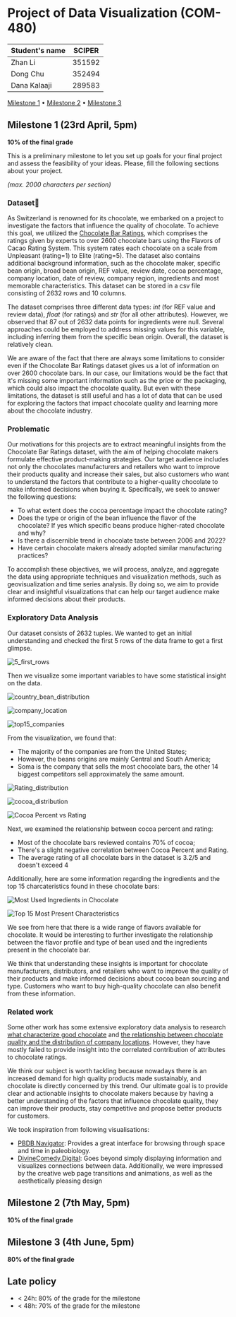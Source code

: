 # Project of Data Visualization (COM-480)

| Student's name | SCIPER |
|----------------|--------|
| Zhan Li        | 351592 |
| Dong Chu       | 352494 |
| Dana Kalaaji   | 289583 |

[Milestone 1](#milestone-1) • [Milestone 2](#milestone-2) • [Milestone 3](#milestone-3)

## Milestone 1 (23rd April, 5pm)

**10% of the final grade**

This is a preliminary milestone to let you set up goals for your final project and assess the feasibility of your ideas.
Please, fill the following sections about your project.

*(max. 2000 characters per section)*

### Dataset🍫

<!-- > Find a dataset (or multiple) that you will explore. Assess the quality of the data it contains and how much preprocessing / data-cleaning it will require before tackling visualization. We recommend using a standard dataset as this course is not about scraping nor data processing.
>
> Hint: some good pointers for finding quality publicly available datasets ([Google dataset search](https://datasetsearch.research.google.com/), [Kaggle](https://www.kaggle.com/datasets), [OpenSwissData](https://opendata.swiss/en/), [SNAP](https://snap.stanford.edu/data/) and [FiveThirtyEight](https://data.fivethirtyeight.com/)), you could use also the DataSets proposed by the ENAC (see the Announcements section on Zulip). -->

As Switzerland is renowned for its chocolate, we embarked on a project to investigate the factors that influence the quality of chocolate. To achieve this goal, we utilized the [Chocolate Bar Ratings](http://flavorsofcacao.com/chocolate_database.html), which comprises the ratings given by experts to over 2600 chocolate bars using the Flavors of Cacao Rating System. This system rates each chocolate on a scale from Unpleasant (rating=1) to Elite (rating=5). The dataset also contains additional background information, such as the chocolate maker, specific bean origin, broad bean origin, REF value, review date, cocoa percentage, company location, date of review, company region, ingredients and most memorable characteristics. This dataset can be stored in a csv file consisting of 2632 rows and 10 columns.

The dataset comprises three different data types: *int* (for REF value and review data), *float* (for ratings) and *str* (for all other attributes). However, we observed that 87 out of 2632 data points for ingredients were null. Several approaches could be employed to address missing values for this variable, including inferring them from the specific bean origin. Overall, the dataset is relatively clean.

We are aware of the fact that there are always some limitations to consider even if the Chocolate Bar Ratings dataset gives us a lot of information on over 2600 chocolate bars. In our case, our limitations would be the fact that it's missing some important information such as the price or the packaging, which could also impact the chocolate quality. But even with these limitations, the dataset is still useful and has a lot of data that can be used for exploring the factors that impact chocolate quality and learning more about the chocolate industry.

### Problematic

<!-- > Frame the general topic of your visualization and the main axis that you want to develop.
> - What am I trying to show with my visualization?
> - Think of an overview for the project, your motivation, and the target audience. -->

Our motivations for this projects are to extract meaningful insights from the Chocolate Bar Ratings dataset, with the aim of helping chocolate makers formulate effective product-making strategies. Our target audience includes not only the chocolates manufacturers and retailers who want to improve their products quality and increase their sales, but also customers who want to understand the factors that contribute to a higher-quality chocolate to make informed decisions when buying it. Specifically, we seek to answer the following questions:

* To what extent does the cocoa percentage impact the chocolate rating?
* Does the type or origin of the bean influence the flavor of the chocolate? If yes which specific beans produce higher-rated chocolate and why?
* Is there a discernible trend in chocolate taste between 2006 and 2022?
* Have certain chocolate makers already adopted similar manufacturing practices?

To accomplish these objectives, we will process, analyze, and aggregate the data using appropriate techniques and visualization methods, such as geovisualization and time series analysis. By doing so, we aim to provide clear and insightful visualizations that can help our target audience make informed decisions about their products. 

### Exploratory Data Analysis

Our dataset consists of 2632 tuples. We wanted to get an initial understanding and checked the first 5 rows of the data frame to get a first glimpse.

![5_first_rows](https://user-images.githubusercontent.com/72870726/230516057-d837c8df-b048-44e7-8613-8f05e543ea9b.png)


Then we visualize some important variables to have some statistical insight on the data.

![country_bean_distribution](https://user-images.githubusercontent.com/72870726/230518147-612f9221-f229-48ea-84cd-1a95581754ed.png)

![company_location](https://user-images.githubusercontent.com/72870726/230518159-a09d8110-ee4c-44c8-8493-10961640f324.png)

![top15_companies](https://user-images.githubusercontent.com/72870726/230518376-c2afc5b2-62a0-4afd-987a-844949796630.png)



From the visualization, we found that:
- The majority of the companies are from the United States;
- However, the beans origins are mainly Central and South America;
- Soma is the company that sells the most chocolate bars, the other 14 biggest competitors sell approximately the same amount.



![Rating_distribution](https://user-images.githubusercontent.com/72870726/230518185-df33d328-69f9-4ac6-a677-1ee1fc144bc1.png)

![cocoa_distribution](https://user-images.githubusercontent.com/72870726/230518188-f21996da-0077-4f9d-a9f7-c523258a4d56.png)

![Cocoa Percent vs  Rating](https://user-images.githubusercontent.com/72870726/230518193-e65672dc-707f-485e-a9f5-1fe01660cd40.jpg)

Next, we examined the relationship between cocoa percent and rating:
- Most of the chocolate bars reviewed contains 70% of cocoa;
- There's a slight negative correlation between Cocoa Percent and Rating.
- The average rating of all chocolate bars in the dataset is 3.2/5 and doesn't exceed 4

Additionally, here are some information regarding the ingredients and the top 15 charcateristics found in these chocolate bars: 

![Most Used Ingredients in Chocolate](https://user-images.githubusercontent.com/72870726/230518216-e3879ec5-aa2e-4ff4-89a9-4ff3b860f575.png)

![Top 15 Most Present Characteristics](https://user-images.githubusercontent.com/72870726/230519592-0164f322-50fe-40c0-aafe-e0957590440d.png)

We see from here that there is a wide range of flavors available for chocolate. It would be interesting to further investigate the relationship between the flavor profile and type of bean used and the ingredients present in the chocolate bar.

We think that understanding these insights is important for chocolate manufacturers, distributors, and retailers who want to improve the quality of their products and make informed decisions about cocoa bean sourcing and type. Customers who want to buy high-quality chocolate can also benefit from these information.

### Related work

Some other work has some extensive exploratory data analysis to research [what characterize good chocolate](https://www.kaggle.com/code/allunia/how-good-does-your-chocolate-taste) and [the relationship between chocolate quality and the distribution of company locations](https://www.kaggle.com/code/fangya/chocolate-bar-rating-eda-anova-svm). However, they have mostly failed to provide insight into the correlated contribution of attributes to chocolate ratings.

We think our subject is worth tackling because nowadays there is an increased demand for high quality products made sustainably, and chocolate is directly concerned by this trend. Our ultimate goal is to provide clear and actionable insights to chocolate makers because by having a better understanding of the factors that influence chocolate quality, they can improve their products, stay competitive and propose better products for customers.

We took inspiration from following visualisations:
* [PBDB Navigator](https://paleobiodb.org/navigator/): Provides a great interface for browsing through space and time in paleobiology.
* [DivineComedy.Digital](https://divinecomedy.digital/#/): Goes beyond simply displaying information and visualizes connections between data. Additionally, we were impressed by the creative web page transitions and animations, as well as the aesthetically pleasing design

## Milestone 2 (7th May, 5pm)

**10% of the final grade**


## Milestone 3 (4th June, 5pm)

**80% of the final grade**


## Late policy

- < 24h: 80% of the grade for the milestone
- < 48h: 70% of the grade for the milestone

